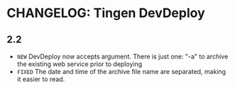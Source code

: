 # CHANGELOG: Tingen DevDeploy

## 2.2

* `NEW` DevDeploy now accepts argument. There is just one: "-a" to archive the existing web service prior to deploying
* `FIXED` The date and time of the archive file name are separated, making it easier to read.

